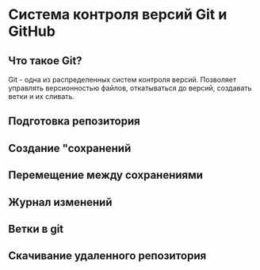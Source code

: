 # Система контроля версий Git и GitHub

## Что такое Git?
Git - одна из распределенных систем контроля версий. Позволяет управлять версионностью файлов, откатываться до версий, создавать ветки и их сливать.
## Подготовка репозитория

## Создание "сохранений 

## Перемещение между сохранениями 

## Журнал изменений

## Ветки в git

## Скачивание удаленного репозитория

